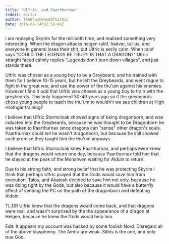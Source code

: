 ```yaml
---
title: "Ulfric, and Paarthurnax"
reddit: 4sr2cr
author: TheBlackHandOfSithis
date: 2016-07-14T02:56:46Z
---
```


I am replaying Skyrim for the millionth time, and realized something very interesting. When the dragon attacks helgen ralof, hadvar, tullius, and everyone in general loses their shit, but Ulfric is eerily calm. When ralof says "COULD THE LEGENDS BE TRUE?! IS THAT A DRAGON?" Ulfric straight faced calmly replies "Legends don't burn down villages", and just stands there.

Ulfric was chosen as a young boy to be a Greybeard, and he trained with them for I believe 10-15 years, but he left the Greybeards, and went rogue to fight in the great war, and use the power of the thu'um against his enemies. However I find it odd that Ulfric was chosen as a young boy to train with the greybeards. This only happened 30-40 years ago so if the greybeards chose young people to teach the thu'um to wouldn't we see children at High Hrothgar training? 

I believe that Ulfric Stormcloak showed signs of being dragonborn, and was inducted into the Greybeards, because he was thought to be Dragonborn he was taken to Paarthurnax since dragons can "sense" other dragon's souls. Paarthurnax could tell he wasn't dragonborn, but because he still showed such promise they taught him the thu'um anyways. 

I believe that Ulfric Stormcloak knew Paarthurnax, and perhaps even knew that the dragons would return one day, because Paarthurnax told him that he stayed at the peak of the Monahven waiting for Alduin to return. 

Due to his strong faith, and strong belief that he was protecting Skyrim I think that perhaps Ulfric prayed that the Gods would save him from execution. Talos, and Akatosh decided to save him not only, because he was doing right by the Gods, but also because it would have a butterfly effect of sending the PC on the path of the dragonborn and defeating Alduin.

TL:DR Ulfric knew that the dragons would come back, and that dragons were real, and wasn't surprised by the the appearance of a dragon at Helgen, because he knew the Gods would help him.

Edit: It appears my account was hacked by some foolish Nord. Disregard all of the above blasphemy. The Aedra are weak. Sithis is the one, and only true God.
